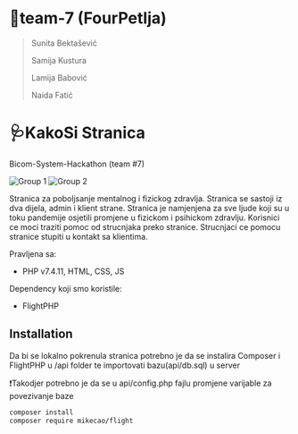 # 🥇team-7 (FourPetlja) 
> Sunita Bektašević
> 
> Samija Kustura
> 
> Lamija Babović
> 
> Naida Fatić

# 🩺KakoSi Stranica

Bicom-System-Hackathon (team #7)

![Group 1](https://user-images.githubusercontent.com/66037722/143767448-ed7832df-5233-4b61-91aa-4066ac95ceaf.jpg)
![Group 2](https://user-images.githubusercontent.com/66037722/143767661-006c355e-fcfc-4c89-89ea-04000972bf97.png)

Stranica za poboljsanje mentalnog i fizickog zdravlja.
Stranica se sastoji iz dva dijela, admin i klient strane. 
Stranica je namjenjena za sve ljude koji su u toku pandemije osjetili promjene u fizickom i psihickom zdravlju.
Korisnici ce moci traziti pomoc od strucnjaka preko stranice. 
Strucnjaci ce pomocu stranice stupiti u kontakt sa klientima.

Pravljena sa:
- PHP v7.4.11, HTML, CSS, JS

Dependency koji smo koristile:
- FlightPHP

## Installation
Da bi se lokalno pokrenula stranica potrebno je da se instalira Composer i FlightPHP u /api folder te importovati bazu(api/db.sql) u server

❗Takodjer potrebno je da se u api/config.php fajlu promjene varijable za povezivanje baze

```bash
composer install
composer require mikecao/flight
```
